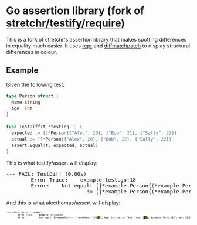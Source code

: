 # Go assertion library (fork of [stretchr/testify/require](https://github.com/stretchr/testify/tree/master/require))

This is a fork of stretchr's assertion library that makes spotting differences in equality much
easier. It uses [repr](https://github.com/alecthomas/repr) and
[diffmatchpatch](https://github.com/sergi/go-diff/diffmatchpatch) to display structural differences
in colour.

## Example

Given the following test:

```go
type Person struct {
  Name string
  Age  int
}

func TestDiff(t *testing.T) {
  expected := []*Person{{"Alec", 20}, {"Bob", 21}, {"Sally", 22}}
  actual := []*Person{{"Alex", 20}, {"Bob", 22}, {"Sally", 22}}
  assert.Equal(t, expected, actual)
}
```

This is what testify/assert will display:

<pre>
--- FAIL: TestDiff (0.00s)
        Error Trace:    example_test.go:18
        Error:    Not equal: []*example.Person{(*example.Person)(0xc8200c27c0), (*example.Person)(0xc8200c27e0), (*example.Person)(0xc8200c2800)} (expected)
                          != []*example.Person{(*example.Person)(0xc8200c2840), (*example.Person)(0xc8200c2860), (*example.Person)(0xc8200c2880)} (actual)
</pre>

And this is what alecthomas/assert will display:

<img src="./_example/diff.png">
